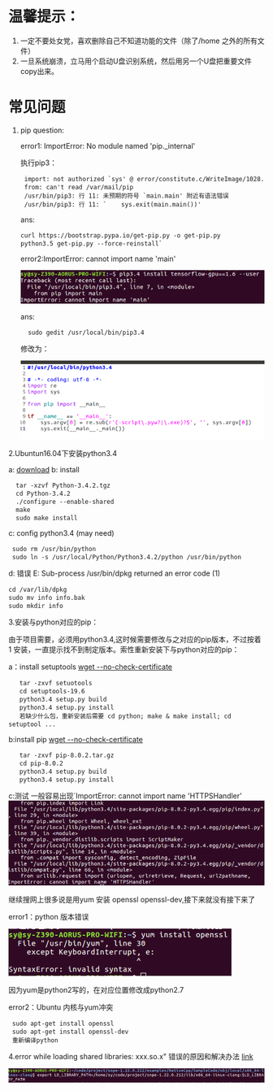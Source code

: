 # 温馨提示：
1. 一定不要处女党，喜欢删除自己不知道功能的文件（除了/home 之外的所有文件）
2. 一旦系统崩溃，立马用个启动U盘识别系统，然后用另一个U盘把重要文件copy出来。

# 常见问题

1. pip question:
  
   error1:  ImportError: No module named 'pip._internal'
   
   执行pip3：
    
        import: not authorized `sys' @ error/constitute.c/WriteImage/1028.
        from: can't read /var/mail/pip
        /usr/bin/pip3: 行 11: 未预期的符号 `main.main' 附近有语法错误
        /usr/bin/pip3: 行 11: `    sys.exit(main.main())'
   ans:
       
       curl https://bootstrap.pypa.io/get-pip.py -o get-pip.py
       python3.5 get-pip.py --force-reinstall`
   
   error2:ImportError: cannot import name 'main'
    
    ![error3](pip/error3.png)
    
    ans:
    
         sudo gedit /usr/local/bin/pip3.4
         
         
      修改为：
      
   ![ans](pip/ans3.png)
       
2.Ubuntun16.04下安装python3.4

  a: [download](https://www.python.org/ftp/python/3.4.2/Python-3.4.2.tgz)
  b: install
  
      tar -xzvf Python-3.4.2.tgz
      cd Python-3.4.2
      ./configure --enable-shared
      make
      sudo make install
  c: config python3.4 (may need)
  
     sudo rm /usr/bin/python
     sudo ln -s /usr/local/Python/Python3.4.2/python /usr/bin/python   
  d: 错误 E: Sub-process /usr/bin/dpkg returned an error code (1)
  
    cd /var/lib/dpkg
    sudo mv info info.bak
    sudo mkdir info
        
3.安装与python对应的pip：

   由于项目需要，必须用python3.4,这时候需要修改与之对应的pip版本，不过按着 1 安装，一直提示找不到制定版本。索性重新安装下与python对应的pip：

a：install setuptools [wget --no-check-certificate ](https://pypi.python.org/packages/source/s/setuptools/setuptools-19.6.tar.gz#md5=c607dd118eae682c44ed146367a17e26)
  
       tar -zxvf setuotools
       cd setuptools-19.6
       python3.4 setup.py build
       python3.4 setup.py install
       若缺少什么包，重新安装后需要 cd python; make & make install; cd setuptool ...
   
b:install pip [wget --no-check-certificate](https://pypi.python.org/packages/source/p/pip/pip-8.0.2.tar.gz#md5=3a73c4188f8dbad6a1e6f6d44d117eeb)

       tar -zxvf pip-8.0.2.tar.gz
       cd pip-8.0.2
       python3.4 setup.py build
       python3.4 setup.py install
   
c:测试 一般容易出现`ImportError: cannot import name 'HTTPSHandler'
 ![HTTP](pip/error2.png)
 
 继续搜网上很多说是用yum 安装 openssl openssl-dev,接下来就没有接下来了
 
 error1：python 版本错误
 
 ![python](pip/error1.png)
 
   因为yum是python2写的，在对应位置修改成python2.7
 
 error2：Ubuntu 内核与yum冲突
 
     sudo apt-get install openssl
     sudo apt-get install openssl-dev
     重新编译python
      
 4.error while loading shared libraries: xxx.so.x" 错误的原因和解决办法 [link](https://www.cnblogs.com/Anker/p/3209876.html)  

![](pic/ans4.png)
